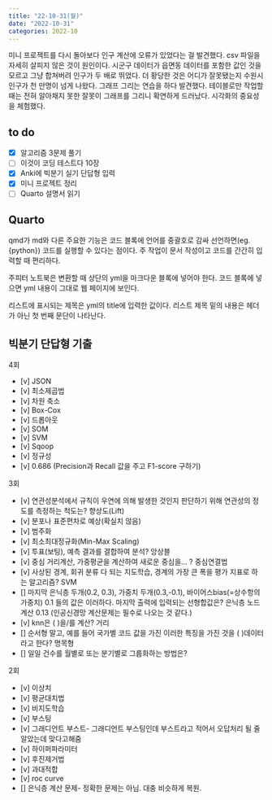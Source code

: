 ```yaml
---
title: "22-10-31(월)"
date: "2022-10-31"
categories: 2022-10
---
```


미니 프로젝트를 다시 돌아보다 인구 계산에 오류가 있었다는 걸 발견했다. csv 파일을 자세히 살피지 않은 것이 원인이다. 시군구 데이터가 읍면동 데이터를 포함한 값인 것을 모르고 그냥 합쳐버려 인구가 두 배로 뛰었다. 더 황당한 것은 어디가 잘못됐는지 수원시 인구가 천 만명이 넘게 나왔다. 그래프 그리는 연습을 하다 발견했다. 테이블로만 작업할 때는 전혀 알아채지 못한 잘못이 그래프를 그리니 확연하게 드러났다. 시각화의 중요성을 체험했다.

## to do

- [x] 알고리즘 3문제 풀기
- [ ] 이것이 코딩 테스트다 10장
- [x] Anki에 빅분기 실기 단답형 입력
- [x] 미니 프로젝트 정리
- [ ] Quarto 설명서 읽기

## Quarto

qmd가 md와 다른 주요한 기능은 코드 블록에 언어를 중괄호로 감싸 선언하면(eg. {python}) 코드를 실행할 수 있다는 점이다. 주 작업이 문서 작성이고 코드를 간간히 입력할 때 편리하다.

주피터 노트북은 변환할 때 상단의 yml을 마크다운 블록에 넣어야 한다. 코드 블록에 넣으면 yml 내용이 그대로 웹 페이지에 보인다.

리스트에 표시되는 제목은 yml의 title에 입력한 값이다. 리스트 제목 밑의 내용은 헤더가 아닌 첫 번째 문단이 나타난다.

## 빅분기 단답형 기출

4회

- [v] JSON
- [v] 최소제곱법
- [v] 차원 축소
- [v] Box-Cox
- [v] 드롭아웃
- [v] SOM
- [v] SVM
- [v] Sqoop
- [v] 정규성
- [v] 0.686 (Precision과 Recall 값을 주고 F1-score 구하기)

3회

- [v] 연관성분석에서 규칙이 우연에 의해 발생한 것인지 판단하기 위해 연관성의 정도를 측정하는 척도는? 향상도(Lift)
- [v] 분포나 표준편차로 예상(확실치 않음)
- [v] 범주화
- [v] 최소최대정규화(Min-Max Scaling)
- [v] 투표(보팅), 예측 결과를 결합하여 분석? 앙상블
- [v] 중심 거리계산, 가중평균을 계산하여 새로운 중심을... ? 중심연결법
- [v] 사상된 경계, 회귀 분류 다 되는 지도학습, 경계의 가장 큰 폭을 평가 지표로 하는 알고리즘? SVM
- [] 마지막 은닉층 두개(0.2, 0.3), 가중치 두개(0.3,-0.1), 바이어스bias(=상수항의 가중치) 0.1 들의 값은 이러하다. 마지막 출력에 입력되는 선형합값은? 은닉층 노드 계산 0.13 (인공신경망 계산문제는 필수로 나오는 것 같다.)
- [v] knn은 (   )을/를 계산? 거리
- [] 순서형 말고, 예를 들어 국가별 코드 값을 가진 이러한 특징을 가진 것을 (   )데이터 라고 한다? 명목형
- [] 일일 건수를 월별로 또는 분기별로 그룹화하는 방법은?

2회

- [v] 이상치
- [v] 평균대치법
- [v] 비지도학습
- [v] 부스팅
- [v] 그래디언트 부스트- 그래디언트 부스팅인데 부스트라고 적어서 오답처리 될 줄 알았는데 맞다고해줌
- [v] 하이퍼파라미터
- [v] 후진제거법
- [v] 과대적합
- [v] roc curve
- [] 은닉층 계산 문제- 정확한 문제는 아님. 대충 비슷하게 복원.

